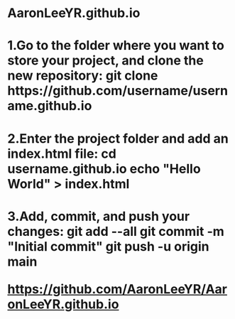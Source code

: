 # AaronLeeYR.github.io

<h1>1.Go to the folder where you want to store your project, and clone the new repository:
git clone https://github.com/username/username.github.io

<h1>2.Enter the project folder and add an index.html file:
cd username.github.io
echo "Hello World" > index.html

<h1>3.Add, commit, and push your changes:
git add --all
git commit -m "Initial commit"
git push -u origin main

https://github.com/AaronLeeYR/AaronLeeYR.github.io


